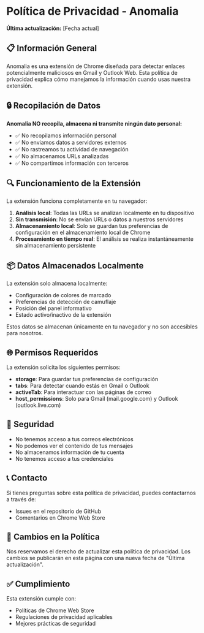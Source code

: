 # Política de Privacidad - Anomalia

**Última actualización:** [Fecha actual]

## 📋 Información General

Anomalia es una extensión de Chrome diseñada para detectar enlaces potencialmente maliciosos en Gmail y Outlook Web. Esta política de privacidad explica cómo manejamos la información cuando usas nuestra extensión.

## 🔒 Recopilación de Datos

**Anomalia NO recopila, almacena ni transmite ningún dato personal:**

- ✅ No recopilamos información personal
- ✅ No enviamos datos a servidores externos
- ✅ No rastreamos tu actividad de navegación
- ✅ No almacenamos URLs analizadas
- ✅ No compartimos información con terceros

## 🔍 Funcionamiento de la Extensión

La extensión funciona completamente en tu navegador:

1. **Análisis local**: Todas las URLs se analizan localmente en tu dispositivo
2. **Sin transmisión**: No se envían URLs o datos a nuestros servidores
3. **Almacenamiento local**: Solo se guardan tus preferencias de configuración en el almacenamiento local de Chrome
4. **Procesamiento en tiempo real**: El análisis se realiza instantáneamente sin almacenamiento persistente

## 📦 Datos Almacenados Localmente

La extensión solo almacena localmente:
- Configuración de colores de marcado
- Preferencias de detección de camuflaje
- Posición del panel informativo
- Estado activo/inactivo de la extensión

Estos datos se almacenan únicamente en tu navegador y no son accesibles para nosotros.

## 🌐 Permisos Requeridos

La extensión solicita los siguientes permisos:

- **storage**: Para guardar tus preferencias de configuración
- **tabs**: Para detectar cuando estás en Gmail o Outlook
- **activeTab**: Para interactuar con las páginas de correo
- **host_permissions**: Solo para Gmail (mail.google.com) y Outlook (outlook.live.com)

## 🔐 Seguridad

- No tenemos acceso a tus correos electrónicos
- No podemos ver el contenido de tus mensajes
- No almacenamos información de tu cuenta
- No tenemos acceso a tus credenciales

## 📞 Contacto

Si tienes preguntas sobre esta política de privacidad, puedes contactarnos a través de:
- Issues en el repositorio de GitHub
- Comentarios en Chrome Web Store

## 📝 Cambios en la Política

Nos reservamos el derecho de actualizar esta política de privacidad. Los cambios se publicarán en esta página con una nueva fecha de "Última actualización".

## ✅ Cumplimiento

Esta extensión cumple con:
- Políticas de Chrome Web Store
- Regulaciones de privacidad aplicables
- Mejores prácticas de seguridad 